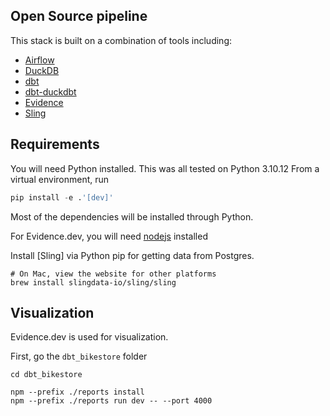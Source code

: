 ## Open Source pipeline

This stack is built on a combination of tools including:

- [Airflow](https://airflow.apache.org/)
- [DuckDB](https://duckdb.org)
- [dbt](https://www.getdbt.com)
- [dbt-duckdbt](https://github.com/jwills/dbt-duckdb)
- [Evidence](https://evidence.dev)
- [Sling](https://slingdata.io)

## Requirements

You will need Python installed. This was all tested on Python 3.10.12
From a virtual environment, run

```python
pip install -e .'[dev]'
```
Most of the dependencies will be installed through Python.

For Evidence.dev, you will need [nodejs](https://nodejs.org/en/download) installed

Install [Sling] via Python pip for getting data from Postgres.

```
# On Mac, view the website for other platforms
brew install slingdata-io/sling/sling
```

## Visualization

Evidence.dev is used for visualization.

First, go the `dbt_bikestore` folder

```
cd dbt_bikestore

npm --prefix ./reports install
npm --prefix ./reports run dev -- --port 4000
```

